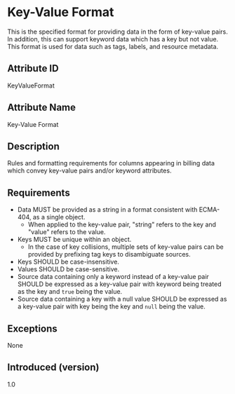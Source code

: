 # Key-Value Format

This is the specified format for providing data in the form of key-value pairs. In addition, this can support keyword data which has a key but not value. This format is used for data such as tags, labels, and resource metadata. 

## Attribute ID

KeyValueFormat

## Attribute Name

Key-Value Format

## Description

Rules and formatting requirements for columns appearing in billing data which convey key-value pairs and/or keyword attributes.

## Requirements

* Data MUST be provided as a string in a format consistent with ECMA-404, as a single object.
  * When applied to the key-value pair, "string" refers to the key and "value" refers to the value.
* Keys MUST be unique within an object.
  * In the case of key collisions, multiple sets of key-value pairs can be provided by prefixing tag keys to disambiguate sources.
* Keys SHOULD be case-insensitive.
* Values SHOULD be case-sensitive.
* Source data containing only a keyword instead of a key-value pair SHOULD be expressed as a key-value pair with keyword being treated as the key and `true` being the value.
* Source data containing a key with a null value SHOULD be expressed as a key-value pair with key being the key and `null` being the value.

## Exceptions

None

## Introduced (version)

1.0
